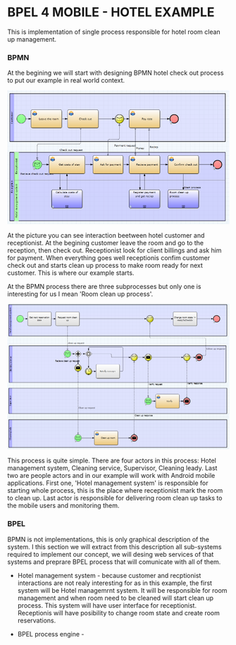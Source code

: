 BPEL 4 MOBILE - HOTEL EXAMPLE
===========
This is implementation of single process responsible for hotel room clean up management.

### BPMN 

At the begining we will start with designing BPMN hotel check out process to put our example in real world context. 

![Hotel check out BPMN process](/examples/hotel/readme-assets/hotelCheckOutProcess.png?raw=true)

At the picture you can see interaction beetween hotel customer and receptionist. At the begining customer leave the room and go to the reception, then check out. Receptionist look for client billings and ask him for payment. When everything goes well receptionis confim customer check out and starts clean up process to make room ready for next customer. This is where our example starts. 

At the BPMN process there are three subprocesses but only one is interesting for us I mean 'Room clean up process'. 

![Room clean up BPMN process](/examples/hotel/readme-assets/roomCleanUpProcess.png?raw=true "Room clean up BPMN process")

This process is quite simple. There are four actors in this process: Hotel management system, Cleaning service, Supervisor, Cleaning leady. Last two are people actors and in our example will work with Android mobile applications. First one, 'Hotel management system' is responsible for starting whole process, this is the place where receptionist mark the room to clean up. Last actor is responsible for delivering room clean up tasks to the mobile users and monitoring them. 

### BPEL 

BPMN is not implementations, this is only graphical description of the system. I this section we will extract from this description all sub-systems required to implement our concept, we will desing web services of that systems and preprare BPEL process that will comunicate with all of them. 

* Hotel management system - because customer and recptionist interactions are not realy interesting for as in this example, the first system will be Hotel managemrnt system. It will be responsible for room management and when room need to be cleaned will start clean up process. This system will have user interface for receptionist. Receptionis will have posibility to change room state and create room reservations. 

* BPEL process engine - 

